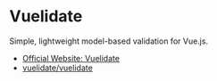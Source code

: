 # Vuelidate

Simple, lightweight model-based validation for Vue.js.

- [Official Website: Vuelidate](https://vuelidate.js.org/)
- [vuelidate/vuelidate](https://github.com/vuelidate/vuelidate)

